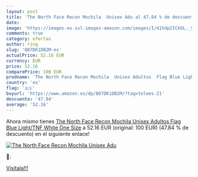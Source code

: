 ```yaml
---
layout: post
title: 'The North Face Recon Mochila  Unisex Adu al 47.84 % de descuento'
date: 
image: 'https://images-eu.ssl-images-amazon.com/images/I/41hdp2ICkOL._SL200_.jpg'
comments: true
category: ofertas
author: ring
slug: 'B07DK1DB2M-es'
actualPrice: 52.16 EUR
currency: EUR
price: 52.16
comparePrice: 100 EUR
prodname: 'The North Face Recon Mochila  Unisex Adultos  Flag Blue Light/TNF White  One Size'
country: 'es'
flag: '🇪🇸'
buyurl: 'https://www.amazon.es/dp/B07DK1DB2M/?tag=tolees-21'
descuento: '47.84'
average: '52.16'
---
```


Ahora mismo tienes [The North Face Recon Mochila  Unisex Adultos  Flag Blue Light/TNF White  One Size](https://www.amazon.es/dp/B07DK1DB2M/?tag=tolees-21) a 52.16 EUR (original: 100 EUR) (47.84 %  de descuento) en el siguiente enlace!

[![The North Face Recon Mochila  Unisex Adu](https://images-eu.ssl-images-amazon.com/images/I/41hdp2ICkOL._SL200_.jpg)](https://www.amazon.es/dp/B07DK1DB2M/?tag=tolees-21)

🔎:


[Visítala!!!](https://www.amazon.es/dp/B07DK1DB2M/?tag=tolees-21)
